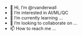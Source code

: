- 👋 Hi, I’m @rvanderwall
- 👀 I’m interested in AI/ML/QC
- 🌱 I’m currently learning ...
- 💞️ I’m looking to collaborate on ...
- 📫 How to reach me ...

<!---
rvanderwall/rvanderwall is a ✨ special ✨ repository because its `README.md` (this file) appears on your GitHub profile.
You can click the Preview link to take a look at your changes.
--->
